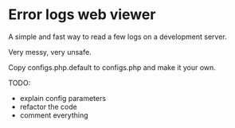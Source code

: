 # Error logs web viewer #

A simple and fast way to read a few logs on a development server.

Very messy, very unsafe.

Copy configs.php.default to configs.php and make it your own.

TODO:
- explain config parameters
- refactor the code
- comment everything